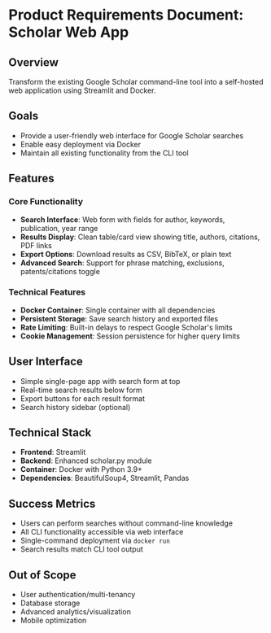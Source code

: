 # Product Requirements Document: Scholar Web App

## Overview
Transform the existing Google Scholar command-line tool into a self-hosted web application using Streamlit and Docker.

## Goals
- Provide a user-friendly web interface for Google Scholar searches
- Enable easy deployment via Docker
- Maintain all existing functionality from the CLI tool

## Features

### Core Functionality
- **Search Interface**: Web form with fields for author, keywords, publication, year range
- **Results Display**: Clean table/card view showing title, authors, citations, PDF links
- **Export Options**: Download results as CSV, BibTeX, or plain text
- **Advanced Search**: Support for phrase matching, exclusions, patents/citations toggle

### Technical Features
- **Docker Container**: Single container with all dependencies
- **Persistent Storage**: Save search history and exported files
- **Rate Limiting**: Built-in delays to respect Google Scholar's limits
- **Cookie Management**: Session persistence for higher query limits

## User Interface
- Simple single-page app with search form at top
- Real-time search results below form
- Export buttons for each result format
- Search history sidebar (optional)

## Technical Stack
- **Frontend**: Streamlit
- **Backend**: Enhanced scholar.py module
- **Container**: Docker with Python 3.9+
- **Dependencies**: BeautifulSoup4, Streamlit, Pandas

## Success Metrics
- Users can perform searches without command-line knowledge
- All CLI functionality accessible via web interface
- Single-command deployment via `docker run`
- Search results match CLI tool output

## Out of Scope
- User authentication/multi-tenancy
- Database storage
- Advanced analytics/visualization
- Mobile optimization
